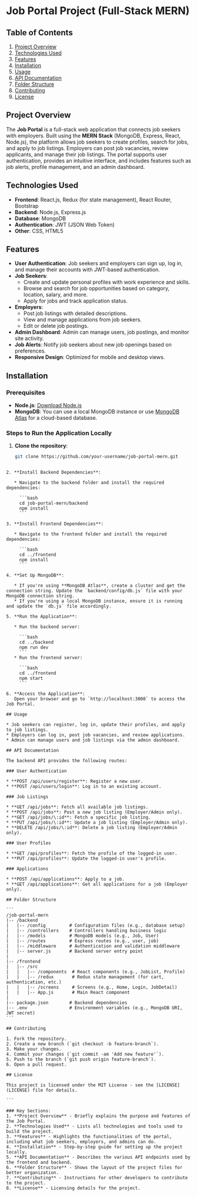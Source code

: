 # Job Portal Project (Full-Stack MERN)

## Table of Contents
1. [Project Overview](#project-overview)
2. [Technologies Used](#technologies-used)
3. [Features](#features)
4. [Installation](#installation)
5. [Usage](#usage)
6. [API Documentation](#api-documentation)
7. [Folder Structure](#folder-structure)
8. [Contributing](#contributing)
9. [License](#license)

## Project Overview
The **Job Portal** is a full-stack web application that connects job seekers with employers. Built using the **MERN Stack** (MongoDB, Express, React, Node.js), the platform allows job seekers to create profiles, search for jobs, and apply to job listings. Employers can post job vacancies, review applicants, and manage their job listings. The portal supports user authentication, provides an intuitive interface, and includes features such as job alerts, profile management, and an admin dashboard.

## Technologies Used
- **Frontend**: React.js, Redux (for state management), React Router, Bootstrap
- **Backend**: Node.js, Express.js
- **Database**: MongoDB
- **Authentication**: JWT (JSON Web Token)
- **Other**: CSS, HTML5

## Features
- **User Authentication**: Job seekers and employers can sign up, log in, and manage their accounts with JWT-based authentication.
- **Job Seekers**:
  - Create and update personal profiles with work experience and skills.
  - Browse and search for job opportunities based on category, location, salary, and more.
  - Apply for jobs and track application status.
- **Employers**:
  - Post job listings with detailed descriptions.
  - View and manage applications from job seekers.
  - Edit or delete job postings.
- **Admin Dashboard**: Admin can manage users, job postings, and monitor site activity.
- **Job Alerts**: Notify job seekers about new job openings based on preferences.
- **Responsive Design**: Optimized for mobile and desktop views.

## Installation

### Prerequisites
- **Node.js**: [Download Node.js](https://nodejs.org/)
- **MongoDB**: You can use a local MongoDB instance or use [MongoDB Atlas](https://www.mongodb.com/cloud/atlas) for a cloud-based database.

### Steps to Run the Application Locally

1. **Clone the repository**:
   ```bash
   git clone https://github.com/your-username/job-portal-mern.git
````

2. **Install Backend Dependencies**:

   * Navigate to the backend folder and install the required dependencies:

     ```bash
     cd job-portal-mern/backend
     npm install
     ```

3. **Install Frontend Dependencies**:

   * Navigate to the frontend folder and install the required dependencies:

     ```bash
     cd ../frontend
     npm install
     ```

4. **Set Up MongoDB**:

   * If you're using **MongoDB Atlas**, create a cluster and get the connection string. Update the `backend/config/db.js` file with your MongoDB connection string.
   * If you're using a local MongoDB instance, ensure it is running and update the `db.js` file accordingly.

5. **Run the Application**:

   * Run the backend server:

     ```bash
     cd ../backend
     npm run dev
     ```
   * Run the frontend server:

     ```bash
     cd ../frontend
     npm start
     ```

6. **Access the Application**:
   Open your browser and go to `http://localhost:3000` to access the Job Portal.

## Usage

* Job seekers can register, log in, update their profiles, and apply to job listings.
* Employers can log in, post job vacancies, and review applications.
* Admin can manage users and job listings via the admin dashboard.

## API Documentation

The backend API provides the following routes:

### User Authentication

* **POST /api/users/register**: Register a new user.
* **POST /api/users/login**: Log in to an existing account.

### Job Listings

* **GET /api/jobs**: Fetch all available job listings.
* **POST /api/jobs**: Post a new job listing (Employer/Admin only).
* **GET /api/jobs/\:id**: Fetch a specific job listing.
* **PUT /api/jobs/\:id**: Update a job listing (Employer/Admin only).
* **DELETE /api/jobs/\:id**: Delete a job listing (Employer/Admin only).

### User Profiles

* **GET /api/profiles**: Fetch the profile of the logged-in user.
* **PUT /api/profiles**: Update the logged-in user's profile.

### Applications

* **POST /api/applications**: Apply to a job.
* **GET /api/applications**: Get all applications for a job (Employer only).

## Folder Structure

```
/job-portal-mern
|-- /backend
|   |-- /config         # Configuration files (e.g., database setup)
|   |-- /controllers    # Controllers handling business logic
|   |-- /models         # MongoDB models (e.g., Job, User)
|   |-- /routes         # Express routes (e.g., user, job)
|   |-- /middleware     # Authentication and validation middleware
|   |-- server.js       # Backend server entry point
|
|-- /frontend
|   |-- /src
|   |   |-- /components  # React components (e.g., JobList, Profile)
|   |   |-- /redux       # Redux state management (for cart, authentication, etc.)
|   |   |-- /screens     # Screens (e.g., Home, Login, JobDetail)
|   |   |-- App.js       # Main React component
|
|-- package.json        # Backend dependencies
|-- .env                # Environment variables (e.g., MongoDB URI, JWT secret)
```

## Contributing

1. Fork the repository.
2. Create a new branch (`git checkout -b feature-branch`).
3. Make your changes.
4. Commit your changes (`git commit -am 'Add new feature'`).
5. Push to the branch (`git push origin feature-branch`).
6. Open a pull request.

## License

This project is licensed under the MIT License - see the [LICENSE](LICENSE) file for details.

```

### Key Sections:
1. **Project Overview** - Briefly explains the purpose and features of the Job Portal.
2. **Technologies Used** - Lists all technologies and tools used to build the project.
3. **Features** - Highlights the functionalities of the portal, including what job seekers, employers, and admins can do.
4. **Installation** - Step-by-step guide for setting up the project locally.
5. **API Documentation** - Describes the various API endpoints used by the frontend and backend.
6. **Folder Structure** - Shows the layout of the project files for better organization.
7. **Contributing** - Instructions for other developers to contribute to the project.
8. **License** - Licensing details for the project.


